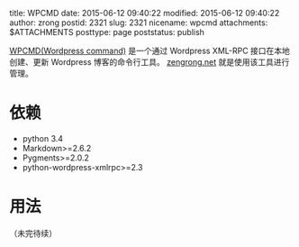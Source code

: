 title: WPCMD
date: 2015-06-12 09:40:22
modified: 2015-06-12 09:40:22
author: zrong
postid: 2321
slug: 2321
nicename: wpcmd
attachments: $ATTACHMENTS
posttype: page
poststatus: publish

[WPCMD(Wordpress command)][1]  是一个通过 Wordpress XML-RPC 接口在本地创建、更新 Wordpress 博客的命令行工具。 [zengrong.net][2] 就是使用该工具进行管理。

# 依赖

- python 3.4
- Markdown>=2.6.2
- Pygments>=2.0.2
- python-wordpress-xmlrpc>=2.3

# 用法

（未完待续）

[1]: https://github.com/zrong/wpcmd
[2]: http://zengrong.net
